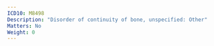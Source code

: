 ```yaml
---
ICD10: M8498
Description: "Disorder of continuity of bone, unspecified: Other"
Matters: No
Weight: 0
---
```



